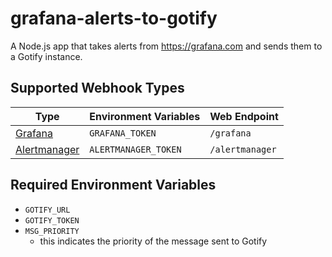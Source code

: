 # grafana-alerts-to-gotify
A Node.js app that takes alerts from https://grafana.com and sends them to a Gotify instance.

## Supported Webhook Types
| Type                                                                                                   | Environment Variables | Web Endpoint    |
|--------------------------------------------------------------------------------------------------------|-----------------------|-----------------|
| [Grafana](https://grafana.com/docs/grafana/latest/alerting/contact-points/notifiers/webhook-notifier/) | `GRAFANA_TOKEN`       | `/grafana`      |
| [Alertmanager](https://prometheus.io/docs/alerting/latest/configuration/#webhook_config)               | `ALERTMANAGER_TOKEN`  | `/alertmanager` |

## Required Environment Variables
- `GOTIFY_URL`
- `GOTIFY_TOKEN`
- `MSG_PRIORITY`
  - this indicates the priority of the message sent to Gotify
